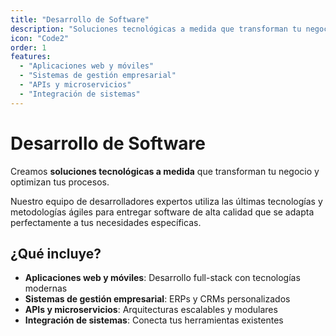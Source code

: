 ```yaml
---
title: "Desarrollo de Software"
description: "Soluciones tecnológicas a medida que transforman tu negocio y optimizan tus procesos."
icon: "Code2"
order: 1
features:
  - "Aplicaciones web y móviles"
  - "Sistemas de gestión empresarial"
  - "APIs y microservicios"
  - "Integración de sistemas"
---
```


# Desarrollo de Software

Creamos **soluciones tecnológicas a medida** que transforman tu negocio y optimizan tus procesos.

Nuestro equipo de desarrolladores expertos utiliza las últimas tecnologías y metodologías ágiles para entregar software de alta calidad que se adapta perfectamente a tus necesidades específicas.

## ¿Qué incluye?

- **Aplicaciones web y móviles**: Desarrollo full-stack con tecnologías modernas
- **Sistemas de gestión empresarial**: ERPs y CRMs personalizados
- **APIs y microservicios**: Arquitecturas escalables y modulares
- **Integración de sistemas**: Conecta tus herramientas existentes